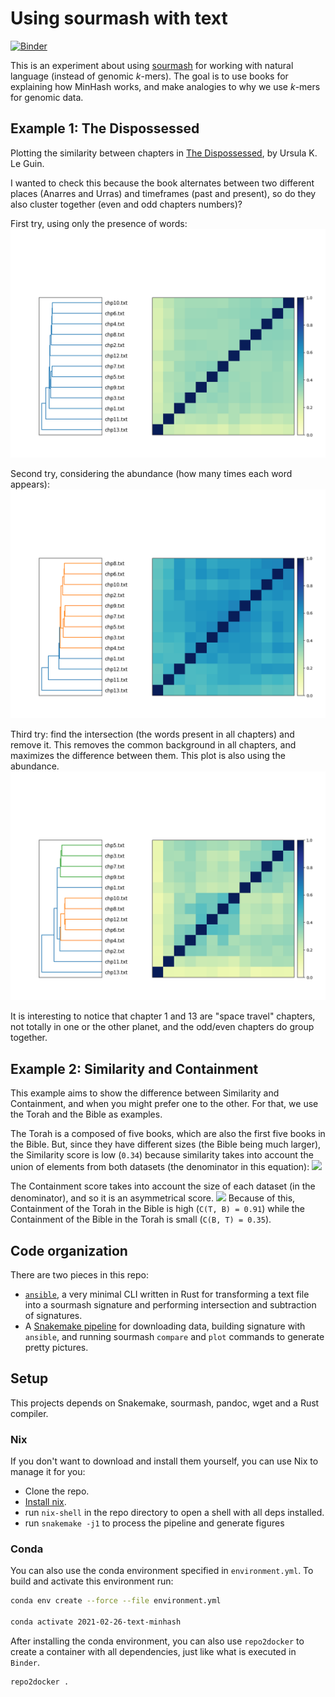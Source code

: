 # Using sourmash with text

[![Binder](https://mybinder.org/badge_logo.svg)](https://mybinder.org/v2/gh/luizirber/2021-02-26-text-minhash/latest?urlpath=lab/)

This is an experiment about using [sourmash] for working with natural
language (instead of genomic _k_-mers). The goal is to use books for explaining
how MinHash works, and make analogies to why we use _k_-mers for genomic data.

[sourmash]: http://sourmash.bio

## Example 1: The Dispossessed

Plotting the similarity between chapters in [The Dispossessed](http://self.gutenberg.org/articles/The_Dispossessed),
by Ursula K. Le Guin.

I wanted to check this because the book alternates between two different places
(Anarres and Urras) and timeframes (past and present), so do they also cluster
together (even and odd chapters numbers)?

First try, using only the presence of words:
![](https://github.com/luizirber/2021-02-26-text-minhash/raw/gh-pages/dispossessed/full/n1-s1-a0.matrix.png)

Second try, considering the abundance (how many times each word appears):
![](https://github.com/luizirber/2021-02-26-text-minhash/raw/gh-pages/dispossessed/full/n1-s1-a1.matrix.png)

Third try: find the intersection (the words present in all chapters) and remove it.
This removes the common background in all chapters, and maximizes the difference
between them. This plot is also using the abundance.
![](https://github.com/luizirber/2021-02-26-text-minhash/raw/gh-pages/dispossessed/sub/n1-s1-a1.matrix.png)

It is interesting to notice that chapter 1 and 13 are "space travel" chapters,
not totally in one or the other planet,
and the odd/even chapters do group together.

## Example 2: Similarity and Containment

This example aims to show the difference between Similarity and Containment,
and when you might prefer one to the other.
For that, we use the Torah and the Bible as examples.

The Torah is a composed of five books,
which are also the first five books in the Bible.
But, since they have different sizes (the Bible being much larger),
the Similarity score is low (`0.34`) because similarity takes into account the
union of elements from both datasets (the denominator in this equation):
<img src="https://render.githubusercontent.com/render/math?math=J(A, B) = \frac{|A \cap B|}{|A \cup B|}">

The Containment score takes into account the size of each dataset (in the denominator),
and so it is an asymmetrical score.
<img src="https://render.githubusercontent.com/render/math?math=C(A, B) = \frac{|A \cap B|}{|A|}">
Because of this,
Containment of the Torah in the Bible is high (`C(T, B) = 0.91`)
while the Containment of the Bible in the Torah is small (`C(B, T) = 0.35`).

## Code organization

There are two pieces in this repo:
- [`ansible`](./ansible), a very minimal CLI written in Rust for transforming a text file
  into a sourmash signature and performing intersection and subtraction of
  signatures.
- A [Snakemake pipeline](./Snakefile) for downloading data, building signature with
  `ansible`,  and running sourmash `compare` and `plot` commands to generate
  pretty pictures.

## Setup

This projects depends on Snakemake, sourmash, pandoc, wget and a Rust compiler.

### Nix

If you don't want to download and install them yourself, you can use Nix
to manage it for you:

- Clone the repo.
- [Install nix](https://nixos.org/guides/install-nix.html).
- run `nix-shell` in the repo directory to open a shell with all deps installed.
- run `snakemake -j1` to process the pipeline and generate figures

### Conda

You can also use the conda environment specified in `environment.yml`.
To build and activate this environment run:

```bash
conda env create --force --file environment.yml

conda activate 2021-02-26-text-minhash
```

After installing the conda environment,
you can also use `repo2docker` to create a container with all dependencies,
just like what is executed in `Binder`.
```bash
repo2docker .
```
